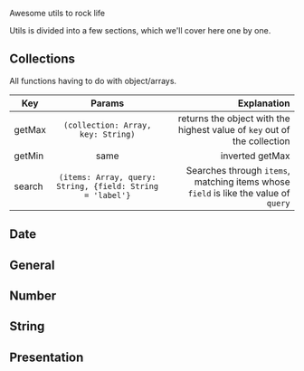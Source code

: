 Awesome utils to rock life

Utils is divided into a few sections, which we'll cover here one by one. 



## Collections

All functions having to do with object/arrays.


| Key        | Params           | Explanation  |
| ------------- |:-------------:| -----:|
| getMax     | `(collection: Array, key: String)`   | returns the object with the highest value of `key` out of the collection   |
| getMin | same    |  inverted getMax   |
| search    |  `(items: Array, query: String, {field: String = 'label'}`  |  Searches through `items`, matching items whose `field` is like the value of `query`


## Date

## General

## Number

## String

## Presentation




